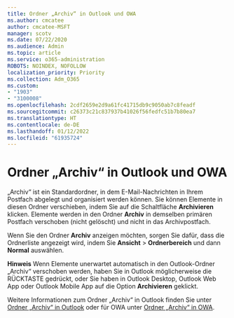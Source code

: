 ```yaml
---
title: Ordner „Archiv“ in Outlook und OWA
ms.author: cmcatee
author: cmcatee-MSFT
manager: scotv
ms.date: 07/22/2020
ms.audience: Admin
ms.topic: article
ms.service: o365-administration
ROBOTS: NOINDEX, NOFOLLOW
localization_priority: Priority
ms.collection: Adm_O365
ms.custom:
- "1903"
- "3100008"
ms.openlocfilehash: 2cdf2659e2d9a61fc41715db9c9050ab7c8feadf
ms.sourcegitcommit: c26373c21c837937b41026f56fedfc51b7b80ea7
ms.translationtype: HT
ms.contentlocale: de-DE
ms.lasthandoff: 01/12/2022
ms.locfileid: "61935724"
---
```

# <a name="archive-folder-in-outlook-and-owa"></a>Ordner „Archiv“ in Outlook und OWA

„Archiv“ ist ein Standardordner, in dem E-Mail-Nachrichten in Ihrem Postfach abgelegt und organisiert werden können. Sie können Elemente in diesen Ordner verschieben, indem Sie auf die Schaltfläche **Archivieren** klicken. Elemente werden in den Ordner **Archiv** in demselben primären Postfach verschoben (nicht gelöscht) und nicht in das Archivpostfach.

Wenn Sie den Ordner **Archiv** anzeigen möchten, sorgen Sie dafür, dass die Ordnerliste angezeigt wird, indem Sie **Ansicht** > **Ordnerbereich** und dann **Normal** auswählen.

**Hinweis** Wenn Elemente unerwartet automatisch in den Outlook-Ordner „Archiv“ verschoben werden, haben Sie in Outlook möglicherweise die RÜCKTASTE gedrückt, oder Sie haben in Outlook Desktop, Outlook Web App oder Outlook Mobile App auf die Option **Archivieren** geklickt.

Weitere Informationen zum Ordner „Archiv“ in Outlook finden Sie unter [Ordner „Archiv“ in Outlook](https://support.office.com/article/archive-in-outlook-for-windows-25f75777-3cdc-4c77-9783-5929c7b47028) oder für OWA unter [Ordner „Archiv“ in OWA](https://support.office.com/article/organize-your-inbox-with-archive-sweep-and-other-tools-in-outlook-on-the-web-49b26f63-6399-4b4a-a580-14b9b1efe96d?ui=en-US&rs=en-US&ad=US).